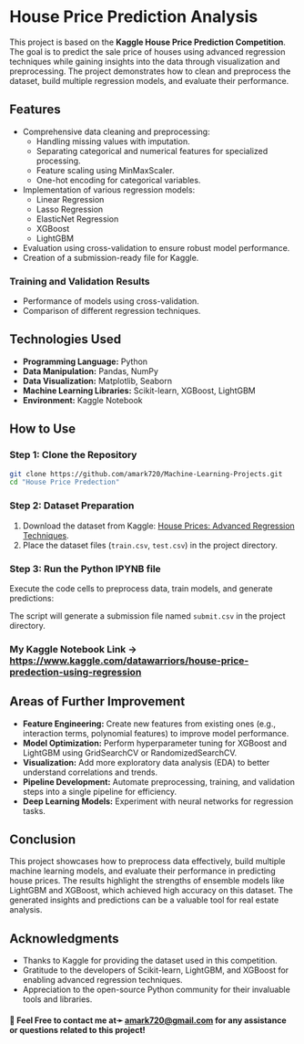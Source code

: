 # House Price Prediction Analysis

This project is based on the **Kaggle House Price Prediction Competition**. The goal is to predict the sale price of houses using advanced regression techniques while gaining insights into the data through visualization and preprocessing. The project demonstrates how to clean and preprocess the dataset, build multiple regression models, and evaluate their performance.

## Features
- Comprehensive data cleaning and preprocessing:
  - Handling missing values with imputation.
  - Separating categorical and numerical features for specialized processing.
  - Feature scaling using MinMaxScaler.
  - One-hot encoding for categorical variables.
- Implementation of various regression models:
  - Linear Regression
  - Lasso Regression
  - ElasticNet Regression
  - XGBoost
  - LightGBM
- Evaluation using cross-validation to ensure robust model performance.
- Creation of a submission-ready file for Kaggle.

### Training and Validation Results
- Performance of models using cross-validation.
- Comparison of different regression techniques.

## Technologies Used
- **Programming Language:** Python
- **Data Manipulation:** Pandas, NumPy
- **Data Visualization:** Matplotlib, Seaborn
- **Machine Learning Libraries:** Scikit-learn, XGBoost, LightGBM
- **Environment:** Kaggle Notebook

## How to Use
### Step 1: Clone the Repository
```bash
git clone https://github.com/amark720/Machine-Learning-Projects.git
cd "House Price Predection"
```

### Step 2: Dataset Preparation
1. Download the dataset from Kaggle: [House Prices: Advanced Regression Techniques](https://www.kaggle.com/c/house-prices-advanced-regression-techniques).
2. Place the dataset files (`train.csv`, `test.csv`) in the project directory.

### Step 3: Run the Python IPYNB file
Execute the code cells to preprocess data, train models, and generate predictions:

The script will generate a submission file named `submit.csv` in the project directory.

### My Kaggle Notebook Link -> https://www.kaggle.com/datawarriors/house-price-predection-using-regression

## Areas of Further Improvement
- **Feature Engineering:** Create new features from existing ones (e.g., interaction terms, polynomial features) to improve model performance.
- **Model Optimization:** Perform hyperparameter tuning for XGBoost and LightGBM using GridSearchCV or RandomizedSearchCV.
- **Visualization:** Add more exploratory data analysis (EDA) to better understand correlations and trends.
- **Pipeline Development:** Automate preprocessing, training, and validation steps into a single pipeline for efficiency.
- **Deep Learning Models:** Experiment with neural networks for regression tasks.

## Conclusion
This project showcases how to preprocess data effectively, build multiple machine learning models, and evaluate their performance in predicting house prices. The results highlight the strengths of ensemble models like LightGBM and XGBoost, which achieved high accuracy on this dataset. The generated insights and predictions can be a valuable tool for real estate analysis.

## Acknowledgments
- Thanks to Kaggle for providing the dataset used in this competition.
- Gratitude to the developers of Scikit-learn, LightGBM, and XGBoost for enabling advanced regression techniques.
- Appreciation to the open-source Python community for their invaluable tools and libraries.

#### 📧 Feel Free to contact me at➛ **amark720@gmail.com** for any assistance or questions related to this project!
